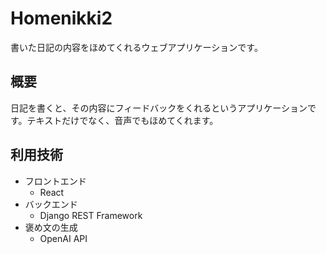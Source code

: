 # Homenikki2
書いた日記の内容をほめてくれるウェブアプリケーションです。

## 概要
日記を書くと、その内容にフィードバックをくれるというアプリケーションです。テキストだけでなく、音声でもほめてくれます。

## 利用技術
* フロントエンド
  * React
* バックエンド
  * Django REST Framework
* 褒め文の生成
  * OpenAI API
